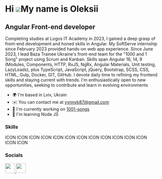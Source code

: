 Hi ![](https://user-images.githubusercontent.com/18350557/176309783-0785949b-9127-417c-8b55-ab5a4333674e.gif)My name is Oleksii
===============================================================================================================================

Angular Front-end developer
---------------------------

Completing studies at Logos IT Academy in 2023, I gained a deep grasp of front-end development and honed skills in Angular. My SoftServe internship since February 2023 provided hands-on web app experience. Since June 2023, I lead Baza Trainee Ukraine's front-end team for the "1000 and 1 Song" project using Scrum and Kanban. Skills span Angular 16, 14, 9 (Modules, Components, HTTP, RxJS, NgRx, Angular Materials, Unit testing, LazyLoads), plus TypeScript, JavaScript, jQuery, Bootstrap, SCSS, CSS, HTML, Gulp, Docker, GIT, GitHub. I devote daily time to refining my frontend skills and staying current with trends. I'm enthusiastically open to new opportunities, seeking to contribute and learn in evolving environments

* 🌍  I'm based in Lviv, Ukrain
* ✉️  You can contact me at [vynnyk87@gmail.com](mailto:vynnyk87@gmail.com)
* 🚀  I'm currently working on [1001-songs](http://baza-trainee.github.io/1001-songs-frontend/)
* 🧠  I'm learning Node JS

### Skills

<p align="left">
ICON ICON ICON ICON ICON ICON ICON ICON ICON ICON ICON ICON ICON ICON
</p>

### Socials

<p align="left"> <a href="https://www.github.com/AlexW8719" target="_blank" rel="noreferrer"> <picture> <source media="(prefers-color-scheme: dark)" srcset="https://raw.githubusercontent.com/danielcranney/readme-generator/main/public/icons/socials/github-dark.svg" /> <source media="(prefers-color-scheme: light)" srcset="https://raw.githubusercontent.com/danielcranney/readme-generator/main/public/icons/socials/github.svg" /> <img src="https://raw.githubusercontent.com/danielcranney/readme-generator/main/public/icons/socials/github.svg" width="32" height="32" /> </picture> </a> <a href="https://www.linkedin.com/in/oleksii-vynnyk-lviv/" target="_blank" rel="noreferrer"> <picture> <source media="(prefers-color-scheme: dark)" srcset="undefined" /> <source media="(prefers-color-scheme: light)" srcset="https://raw.githubusercontent.com/danielcranney/readme-generator/main/public/icons/socials/linkedin.svg" /> <img src="https://raw.githubusercontent.com/danielcranney/readme-generator/main/public/icons/socials/linkedin.svg" width="32" height="32" /> </picture> </a></p>
